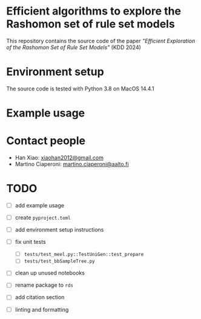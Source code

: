 # Efficient algorithms to explore the Rashomon set of rule set models

This repository contains the source code of the paper *"Efficient Exploration of the Rashomon Set of Rule Set Models"* (KDD 2024)


# Environment setup

The source code is tested with Python 3.8 on MacOS 14.4.1


# Example usage


# Contact people

- Han Xiao: xiaohan2012@gmail.com
- Martino Ciaperoni: martino.ciaperoni@aalto.fi


# TODO

- [ ] add example usage
- [ ] create `pyproject.toml`
- [ ] add environment setup instructions
- [ ] fix unit tests
  - [ ] `tests/test_meel.py::TestUniGen::test_prepare`
  - [ ] `tests/test_bbSampleTree.py`
- [ ] clean up unused notebooks
- [ ] rename package to `rds`
- [ ] add citation section
- [ ] linting and formatting 






